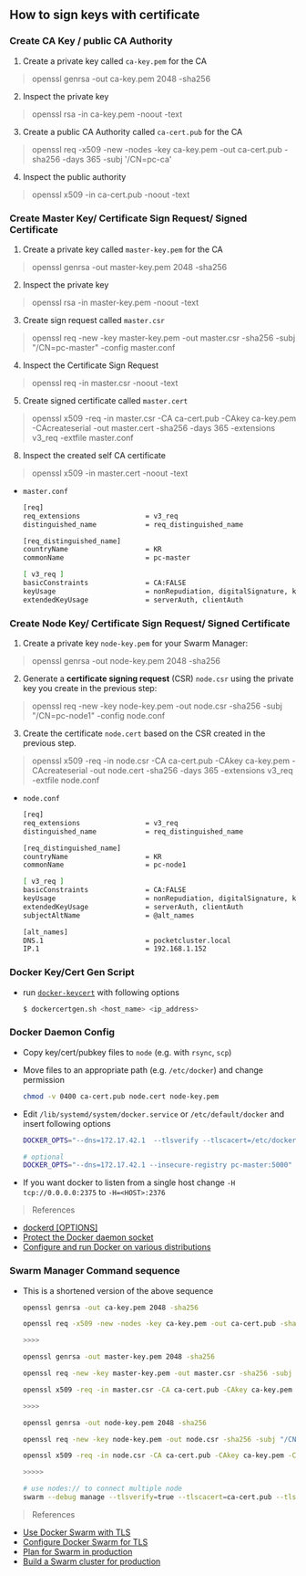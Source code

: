 ## How to sign keys with certificate

### Create CA Key / public CA Authority

1. Create a private key called `ca-key.pem` for the CA
	
  > openssl genrsa -out ca-key.pem 2048 -sha256
  
2. Inspect the private key

  > openssl rsa -in ca-key.pem -noout -text

3. Create a public CA Authority called `ca-cert.pub` for the CA

  > openssl req -x509 -new -nodes -key ca-key.pem -out ca-cert.pub -sha256 -days 365 -subj '/CN=pc-ca'

4. Inspect the public authority

  > openssl x509 -in ca-cert.pub -noout -text

### Create Master Key/ Certificate Sign Request/ Signed Certificate

1. Create a private key called `master-key.pem` for the CA
	
  > openssl genrsa -out master-key.pem 2048 -sha256
  
2. Inspect the private key

  > openssl rsa -in master-key.pem -noout -text

3. Create sign request called `master.csr`

  > openssl req -new -key master-key.pem -out master.csr -sha256 -subj "/CN=pc-master" -config master.conf
  
4. Inspect the Certificate Sign Request

  > openssl req -in master.csr -noout -text

5. Create signed certificate called `master.cert`

  > openssl x509 -req -in master.csr -CA ca-cert.pub -CAkey ca-key.pem -CAcreateserial -out master.cert -sha256 -days 365 -extensions v3_req -extfile master.conf

8. Inspect the created self CA certificate

  > openssl x509 -in master.cert -noout -text

- `master.conf` 

  ```sh
  [req]
  req_extensions 				= v3_req
  distinguished_name 			= req_distinguished_name
  
  [req_distinguished_name]
  countryName					= KR
  commonName					= pc-master

  [ v3_req ]
  basicConstraints 				= CA:FALSE
  keyUsage 						= nonRepudiation, digitalSignature, keyEncipherment
  extendedKeyUsage 				= serverAuth, clientAuth
  ```

### Create Node Key/ Certificate Sign Request/ Signed Certificate

1. Create a private key `node-key.pem` for your Swarm Manager:

  > openssl genrsa -out node-key.pem 2048 -sha256

2. Generate a **certificate signing request** (CSR) `node.csr` using the private key you create in the previous step:

  > openssl req -new -key node-key.pem -out node.csr -sha256 -subj "/CN=pc-node1" -config node.conf

3. Create the certificate `node.cert` based on the CSR created in the previous step.

  > openssl x509 -req -in node.csr -CA ca-cert.pub -CAkey ca-key.pem -CAcreateserial -out node.cert -sha256 -days 365 -extensions v3_req -extfile node.conf

- `node.conf`

  ```sh
  [req]
  req_extensions 				= v3_req
  distinguished_name 			= req_distinguished_name
  
  [req_distinguished_name]
  countryName					= KR
  commonName					= pc-node1
  
  [ v3_req ]
  basicConstraints 				= CA:FALSE
  keyUsage 						= nonRepudiation, digitalSignature, keyEncipherment
  extendedKeyUsage 				= serverAuth, clientAuth
  subjectAltName 				= @alt_names
  
  [alt_names]
  DNS.1 						= pocketcluster.local
  IP.1 							= 192.168.1.152
  ```

### Docker Key/Cert Gen Script
- run [`docker-keycert`](docker-keycert/dockercertgen.sh) with following options
  
  ```sh
  $ dockercertgen.sh <host_name> <ip_address>
  ```

### Docker Daemon Config
- Copy key/cert/pubkey files to `node` (e.g. with `rsync`, `scp`)
- Move files to an appropriate path (e.g. `/etc/docker`) and change permission

  ```sh
  chmod -v 0400 ca-cert.pub node.cert node-key.pem
  ```
- Edit `/lib/systemd/system/docker.service` or `/etc/default/docker` and insert following options
  
  ```sh
  DOCKER_OPTS="--dns=172.17.42.1  --tlsverify --tlscacert=/etc/docker/ca-cert.pub --tlscert=/etc/docker/odroid.cert --tlskey=/etc/docker/odroid-key.pem -H tcp://0.0.0.0:2375 -H unix:///var/run/docker.sock --insecure-registry pc-master:5000"

  # optional
  DOCKER_OPTS="--dns=172.17.42.1 --insecure-registry pc-master:5000"
  ```
- If you want docker to listen from a single host change `-H tcp://0.0.0.0:2375` to `-H=<HOST>:2376`

> References

- [dockerd [OPTIONS]](https://docs.docker.com/engine/reference/commandline/dockerd/)
- [Protect the Docker daemon socket](https://docs.docker.com/engine/security/https/)
- [Configure and run Docker on various distributions](https://docs.docker.com/engine/admin/)

### Swarm Manager Command sequence

- This is a shortened version of the above sequence

  ```sh
  openssl genrsa -out ca-key.pem 2048 -sha256
  
  openssl req -x509 -new -nodes -key ca-key.pem -out ca-cert.pub -sha256 -days 365 -subj '/CN=pc-ca'
  
  >>>>
  
  openssl genrsa -out master-key.pem 2048 -sha256
  
  openssl req -new -key master-key.pem -out master.csr -sha256 -subj "/CN=pc-master" -config master.conf
  
  openssl x509 -req -in master.csr -CA ca-cert.pub -CAkey ca-key.pem -CAcreateserial -out master.cert -sha256 -days 365 -extensions v3_req -extfile master.conf
  
  >>>>
  
  openssl genrsa -out node-key.pem 2048 -sha256
  
  openssl req -new -key node-key.pem -out node.csr -sha256 -subj "/CN=pc-node1" -config node.conf
  
  openssl x509 -req -in node.csr -CA ca-cert.pub -CAkey ca-key.pem -CAcreateserial -out node.cert -sha256 -days 365 -extensions v3_req -extfile node.conf
  
  >>>>>
  
  # use nodes:// to connect multiple node
  swarm --debug manage --tlsverify=true --tlscacert=ca-cert.pub --tlscert=master.cert --tlskey=master-key.pem --host=:3376 --advertise=192.168.1.236:3376 nodes://192.168.1.151:2375,192.168.1.152:2375
  ```

> References

- [Use Docker Swarm with TLS
](https://docs.docker.com/swarm/secure-swarm-tls/)
- [Configure Docker Swarm for TLS](https://docs.docker.com/swarm/configure-tls/)
- [Plan for Swarm in production](https://docs.docker.com/swarm/plan-for-production/)
- [Build a Swarm cluster for production
](https://docs.docker.com/swarm/install-manual/)
